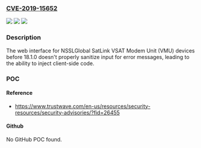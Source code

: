 ### [CVE-2019-15652](https://cve.mitre.org/cgi-bin/cvename.cgi?name=CVE-2019-15652)
![](https://img.shields.io/static/v1?label=Product&message=n%2Fa&color=blue)
![](https://img.shields.io/static/v1?label=Version&message=n%2Fa&color=blue)
![](https://img.shields.io/static/v1?label=Vulnerability&message=n%2Fa&color=brighgreen)

### Description

The web interface for NSSLGlobal SatLink VSAT Modem Unit (VMU) devices before 18.1.0 doesn't properly sanitize input for error messages, leading to the ability to inject client-side code.

### POC

#### Reference
- https://www.trustwave.com/en-us/resources/security-resources/security-advisories/?fid=26455

#### Github
No GitHub POC found.

